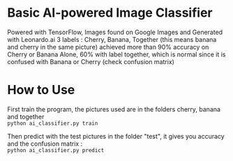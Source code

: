 # Basic AI-powered Image Classifier

Powered with TensorFlow, Images found on Google Images and Generated with Leonardo.ai
3 labels : Cherry, Banana, Together (this means banana and cherry in the same picture)
achieved more than 90% accuracy on Cherry or Banana Alone, 60% with label together, which is normal since it is confused with Banana or Cherry
(check confusion matrix)

# How to Use

First train the program, the pictures used are in the folders cherry, banana and together
<br /> ```python ai_classifier.py train```

Then predict with the test pictures in the folder "test", it gives you accuracy and the confusion matrix : 
<br /> ```python ai_classifier.py predict```






